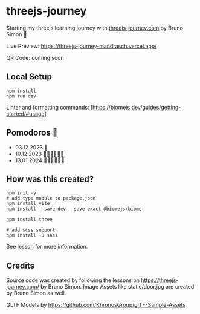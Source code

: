 # threejs-journey

Starting my threejs learning journey with [threejs-journey.com](https://threejs-journey.com/) by Bruno Simon 🎉 

Live Preview: https://threejs-journey-mandrasch.vercel.app/

QR Code: coming soon

## Local Setup


```
npm install
npm run dev
```

Linter and formatting commands: [https://biomejs.dev/guides/getting-started/#usage]

## Pomodoros 🍅

- 03.12.2023 🍅
- 10.12.2023 🍅🍅🍅🍅🍅🍅
- 13.01.2024 🍅🍅🍅🍅🍅🍅

## How was this created?

```
npm init -y
# add type module to package.json
npm install vite
npm install --save-dev --save-exact @biomejs/biome

npm install three

# add scss support 
npm install -D sass
```

See [lesson](https://threejs-journey.com/lessons/first-threejs-project#) for more information.

## Credits

Source code was created by following the lessons on https://threejs-journey.com/ by Bruno Simon. Image Assets like static/door.jpg are created by Bruno Simon as well.

GLTF Models by https://github.com/KhronosGroup/glTF-Sample-Assets